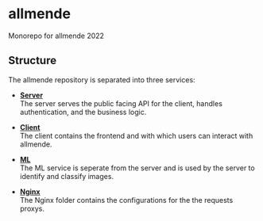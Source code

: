 # allmende

Monorepo for allmende 2022

## Structure

The allmende repository is separated into three services:

<ul>
<li>

**[Server](/server)**<br>
The server serves the public facing API for the client, handles authentication, and the business logic.

</li>
<li>

**[Client](/client)**<br>
The client contains the frontend and with which users can interact with allmende.

</li>
<li>

**[ML](/ml)**<br>
The ML service is seperate from the server and is used by the server to identify and classify images.

</li>

<li>

**[Nginx](/nginx)**<br>
The Nginx folder contains the configurations for the the requests proxys.
</li>

</ul>

